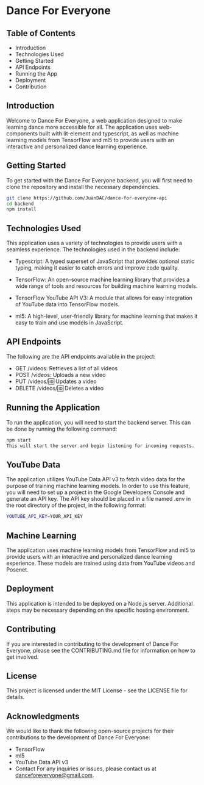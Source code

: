# Dance For Everyone
## Table of Contents
- Introduction
- Technologies Used
- Getting Started
- API Endpoints
- Running the App
- Deployment
- Contribution

## Introduction
Welcome to Dance For Everyone, a web application designed to make learning dance more accessible for all. The application uses web-components built with lit-element and typescript, as well as machine learning models from TensorFlow and ml5 to provide users with an interactive and personalized dance learning experience.

## Getting Started
To get started with the Dance For Everyone backend, you will first need to clone the repository and install the necessary dependencies.

```bash
git clone https://github.com/JuanDAC/dance-for-everyone-api
cd backend
npm install
```
## Technologies Used
This application uses a variety of technologies to provide users with a seamless experience. The technologies used in the backend include:

- Typescript: A typed superset of JavaScript that provides optional static typing, making it easier to catch errors and improve code quality.

- TensorFlow: An open-source machine learning library that provides a wide range of tools and resources for building machine learning models.

- TensorFlow YouTube API V3: A module that allows for easy integration of YouTube data into TensorFlow models.

- ml5: A high-level, user-friendly library for machine learning that makes it easy to train and use models in JavaScript.

## API Endpoints
The following are the API endpoints available in the project:

- GET /videos: Retrieves a list of all videos
- POST /videos: Uploads a new video
- PUT /videos/:id: Updates a video
- DELETE /videos/:id: Deletes a video

## Running the Application
To run the application, you will need to start the backend server. This can be done by running the following command:

```bash
npm start
This will start the server and begin listening for incoming requests.
```

## YouTube Data
The application utilizes YouTube Data API v3 to fetch video data for the purpose of training machine learning models. In order to use this feature, you will need to set up a project in the Google Developers Console and generate an API key. The API key should be placed in a file named .env in the root directory of the project, in the following format:

```bash
YOUTUBE_API_KEY=YOUR_API_KEY
```

## Machine Learning
The application uses machine learning models from TensorFlow and ml5 to provide users with an interactive and personalized dance learning experience. These models are trained using data from YouTube videos and Posenet.

## Deployment
This application is intended to be deployed on a Node.js server. Additional steps may be necessary depending on the specific hosting environment.

## Contributing
If you are interested in contributing to the development of Dance For Everyone, please see the CONTRIBUTING.md file for information on how to get involved.

## License
This project is licensed under the MIT License - see the LICENSE file for details.

## Acknowledgments
We would like to thank the following open-source projects for their contributions to the development of Dance For Everyone:

- TensorFlow
- ml5
- YouTube Data API v3
- Contact
For any inquiries or issues, please contact us at danceforeveryone@gmail.com.